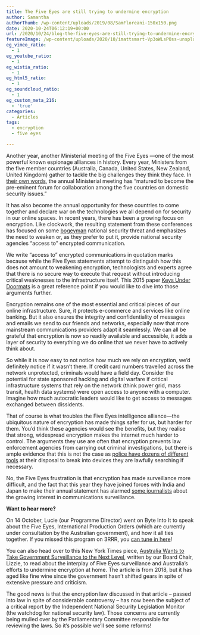 ```yaml
---
title: The Five Eyes are still trying to undermine encryption
author: Samantha
authorThumb: /wp-content/uploads/2019/08/SamFloreani-150x150.png
date: 2020-10-24T06:12:19+00:00
url: /2020/10/24/blog-the-five-eyes-are-still-trying-to-undermine-encryption/
featureImage: /wp-content/uploads/2020/10/imattsmart-Vp3oWLsPOss-unsplash.jpg
eg_vimeo_ratio:
  - 1
eg_youtube_ratio:
  - 1
eg_wistia_ratio:
  - 1
eg_html5_ratio:
  - 1
eg_soundcloud_ratio:
  - 1
eg_custom_meta_216:
  - 'true'
categories:
  - Articles
tags:
  - encryption
  - five eyes

---
```

Another year, another Ministerial meeting of the Five Eyes —one of the most powerful known espionage alliances in history. Every year, Ministers from the five member countries (Australia, Canada, United States, New Zealand, United Kingdom) gather to tackle the big challenges they think they face. In [their own words][1], the annual Ministerial meeting has “matured to become the pre-eminent forum for collaboration among the five countries on domestic security issues.”

It has also become the annual opportunity for these countries to come together and declare war on the technologies we all depend on for security in our online spaces. In recent years, there has been a growing focus on encryption. Like clockwork, the resulting statement from these conferences has focused on some [bogeyman][2] national security threat and emphasizes the need to weaken or, as they prefer to put it, provide national security agencies “access to” encrypted communication.

We write “access to” encrypted communications in quotation marks because while the Five Eyes statements attempt to distinguish how this does not amount to weakening encryption, technologists and experts agree that there is no secure way to execute that request without introducing critical weaknesses to the infrastructure itself. This 2015 paper [Keys Under Doormats][3] is a great reference point if you would like to dive into those arguments further.

Encryption remains one of the most essential and critical pieces of our online infrastructure. Sure, it protects e-commerce and services like online banking. But it also ensures the integrity and confidentiality of messages and emails we send to our friends and networks, especially now that more mainstream communications providers adapt it seamlessly. We can all be grateful that encryption is now so readily available and accessible, it adds a layer of security to everything we do online that we never have to actively think about.

So while it is now easy to not notice how much we rely on encryption, we’d definitely notice if it wasn’t there. If credit card numbers travelled across the network unprotected, criminals would have a field day. Consider the potential for state sponsored hacking and digital warfare if critical infrastructure systems that rely on the network (think power grid, mass transit, health data systems) were open access to anyone with a computer. Imagine how much autocratic leaders would like to get access to messages exchanged between dissidents.

That of course is what troubles the Five Eyes intelligence alliance—the ubiquitous nature of encryption has made things safer for us, but harder for them. You’d think these agencies would see the benefits, but they realise that strong, widespread encryption makes the internet much harder to control. The arguments they use are often that encryption prevents law enforcement agencies from carrying out criminal investigations, but there is ample evidence that this is not the case as [police have dozens of different tools][4] at their disposal to break into devices they are lawfully searching if necessary.

No, the Five Eyes frustration is that encryption has made surveillance more difficult, and the fact that this year they have joined forces with India and Japan to make their annual statement has alarmed [some journalists][5] about the growing interest in communications surveillance.

**Want to hear more?**

On 14 October, Lucie (our Programme Director) went on Byte Into It to speak about the Five Eyes, International Production Orders (which are currently under consultation by the Australian government), and how it all ties together. If you missed this program on 3RRR, you [can tune in here][6]!

You can also head over to this New York Times piece, [Australia Wants to Take Government Surveillance to the Next Level][7], written by our Board Chair, Lizzie, to read about the interplay of Five Eyes surveillance and Australia’s efforts to undermine encryption at home. The article is from 2018, but it has aged like fine wine since the government hasn’t shifted gears in spite of extensive pressure and criticism.

The good news is that the encryption law discussed in that article &#8211; passed into law in spite of considerable controversy &#8211; has now been the subject of a critical report by the Independent National Security Legislation Monitor (the watchdog for national security law). Those concerns are currently being mulled over by the Parliamentary Committee responsible for reviewing the laws. So it’s possible we’ll see some reforms!

 [1]: https://www.homeaffairs.gov.au/about-us/our-portfolios/national-security/security-coordination/five-country-ministerial-2018
 [2]: https://www.justsecurity.org/28832/comeys-default-encryption-bogeyman/
 [3]: https://dspace.mit.edu/handle/1721.1/97690
 [4]: https://www.nytimes.com/2020/10/21/technology/iphone-encryption-police.html
 [5]: https://www.zdnet.com/article/five-eyes-governments-india-and-japan-make-new-call-for-encryption-backdoors/
 [6]: https://www.rrr.org.au/explore/programs/byte-into-it/episodes/13513-byte-into-it-14-october-2020
 [7]: https://www.nytimes.com/2018/09/04/opinion/australia-encryption-surveillance-bill.html